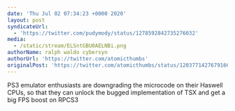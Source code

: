 ```yaml
---
date: 'Thu Jul 02 07:34:23 +0000 2020'
layout: post
syndicateUrl:
  - 'https://twitter.com/pudymody/status/1278592842735276032'
media:
  - /static/stream/ELSntGBU0AELNBi.png
authorName: ralph waldo cybersyn
authorUrl: 'https://twitter.com/atomicthumbs'
originalPost: 'https://twitter.com/atomicthumbs/status/1203771427679166464'
---
```

PS3 emulator enthusiasts are downgrading the microcode on their Haswell CPUs, so that they can unlock the bugged implementation of TSX and get a big FPS boost on RPCS3 